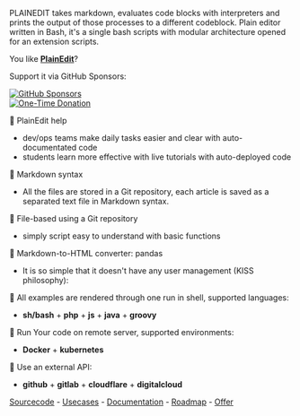 PLAINEDIT takes markdown, evaluates code blocks with interpreters and prints the output of those processes to a different codeblock.
Plain editor written in Bash, it's a single bash scripts with modular architecture opened for an extension scripts.

You like [**PlainEdit**](http://www.plainedit.com/)?  

Support it via GitHub Sponsors: 

[![GitHub Sponsors](https://img.shields.io/badge/Sponsor-%E2%9D%A4-lightgrey?style=social&logo=GitHub)](https://github.com/sponsors/tom-sapletta-com)  
[![One-Time Donation](https://img.shields.io/badge/One--Time%20Donation-$1-lightgrey?style=social&logo=GitHub)](https://github.com/sponsors/tom-sapletta-com?frequency=one-time&sponsor=tom-sapletta-com#sponsors:~:text=%241%20one%20time)

👋 PlainEdit help 
+ dev/ops teams make daily tasks easier and clear with auto-documentated code
+ students learn more effective with live tutorials with auto-deployed code

👋 Markdown syntax

+ All the files are stored in a Git repository, each article is saved as a separated text file in Markdown syntax.

👋 File-based using a Git repository

+ simply script easy to understand with basic functions

👋 Markdown-to-HTML converter: pandas

+ It is so simple that it doesn't have any user management (KISS philosophy):

👋 All examples are rendered through one run in shell, supported languages:  
+ **sh/bash** + **php** + **js** + **java** + **groovy**


👋 Run Your code on remote server, supported environments: 
+ **Docker** + **kubernetes**


👋 Use an external API: 
+ **github** + **gitlab** + **cloudflare** + **digitalcloud**


[Sourcecode](http://bash.plainedit.com/) - [Usecases](http://examples.plainedit.com/) - [Documentation](http://docs.plainedit.com/) - [Roadmap](http://roadmap.plainedit.com/) -  [Offer](http://offer.plainedit.com/)
